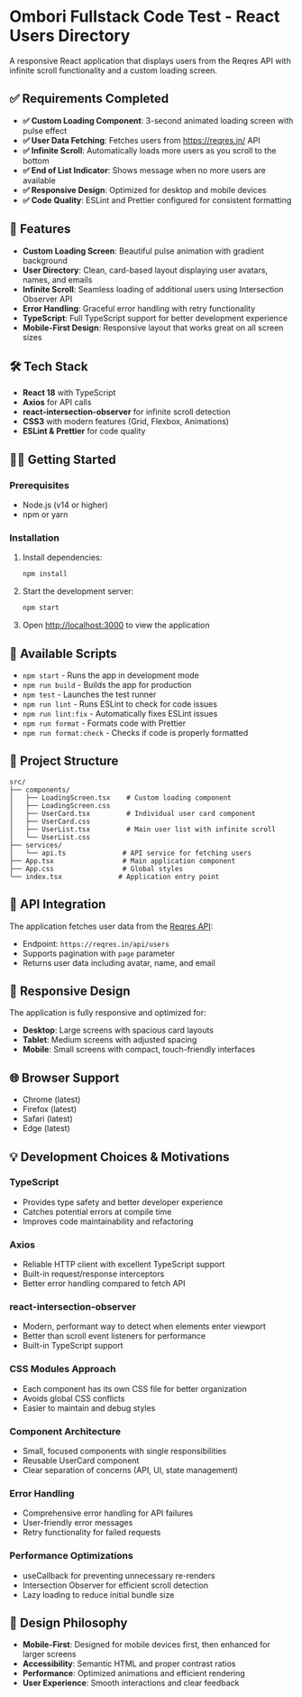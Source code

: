# Ombori Fullstack Code Test - React Users Directory

A responsive React application that displays users from the Reqres API with infinite scroll functionality and a custom loading screen.

## ✅ Requirements Completed

- **✅ Custom Loading Component**: 3-second animated loading screen with pulse effect
- **✅ User Data Fetching**: Fetches users from https://reqres.in/ API
- **✅ Infinite Scroll**: Automatically loads more users as you scroll to the bottom
- **✅ End of List Indicator**: Shows message when no more users are available
- **✅ Responsive Design**: Optimized for desktop and mobile devices
- **✅ Code Quality**: ESLint and Prettier configured for consistent formatting

## 🚀 Features

- **Custom Loading Screen**: Beautiful pulse animation with gradient background
- **User Directory**: Clean, card-based layout displaying user avatars, names, and emails
- **Infinite Scroll**: Seamless loading of additional users using Intersection Observer API
- **Error Handling**: Graceful error handling with retry functionality
- **TypeScript**: Full TypeScript support for better development experience
- **Mobile-First Design**: Responsive layout that works great on all screen sizes

## 🛠 Tech Stack

- **React 18** with TypeScript
- **Axios** for API calls
- **react-intersection-observer** for infinite scroll detection
- **CSS3** with modern features (Grid, Flexbox, Animations)
- **ESLint & Prettier** for code quality

## 🏃‍♂️ Getting Started

### Prerequisites

- Node.js (v14 or higher)
- npm or yarn

### Installation

1. Install dependencies:
   ```bash
   npm install
   ```

2. Start the development server:
   ```bash
   npm start
   ```

3. Open [http://localhost:3000](http://localhost:3000) to view the application

## 📜 Available Scripts

- `npm start` - Runs the app in development mode
- `npm run build` - Builds the app for production
- `npm test` - Launches the test runner
- `npm run lint` - Runs ESLint to check for code issues
- `npm run lint:fix` - Automatically fixes ESLint issues
- `npm run format` - Formats code with Prettier
- `npm run format:check` - Checks if code is properly formatted

## 📁 Project Structure

```
src/
├── components/
│   ├── LoadingScreen.tsx    # Custom loading component
│   ├── LoadingScreen.css
│   ├── UserCard.tsx         # Individual user card component
│   ├── UserCard.css
│   ├── UserList.tsx         # Main user list with infinite scroll
│   └── UserList.css
├── services/
│   └── api.ts              # API service for fetching users
├── App.tsx                 # Main application component
├── App.css                 # Global styles
└── index.tsx              # Application entry point
```

## 🔌 API Integration

The application fetches user data from the [Reqres API](https://reqres.in/):
- Endpoint: `https://reqres.in/api/users`
- Supports pagination with `page` parameter
- Returns user data including avatar, name, and email

## 📱 Responsive Design

The application is fully responsive and optimized for:
- **Desktop**: Large screens with spacious card layouts
- **Tablet**: Medium screens with adjusted spacing
- **Mobile**: Small screens with compact, touch-friendly interfaces

## 🌐 Browser Support

- Chrome (latest)
- Firefox (latest)
- Safari (latest)
- Edge (latest)

## 💡 Development Choices & Motivations

### **TypeScript**
- Provides type safety and better developer experience
- Catches potential errors at compile time
- Improves code maintainability and refactoring

### **Axios**
- Reliable HTTP client with excellent TypeScript support
- Built-in request/response interceptors
- Better error handling compared to fetch API

### **react-intersection-observer**
- Modern, performant way to detect when elements enter viewport
- Better than scroll event listeners for performance
- Built-in TypeScript support

### **CSS Modules Approach**
- Each component has its own CSS file for better organization
- Avoids global CSS conflicts
- Easier to maintain and debug styles

### **Component Architecture**
- Small, focused components with single responsibilities
- Reusable UserCard component
- Clear separation of concerns (API, UI, state management)

### **Error Handling**
- Comprehensive error handling for API failures
- User-friendly error messages
- Retry functionality for failed requests

### **Performance Optimizations**
- useCallback for preventing unnecessary re-renders
- Intersection Observer for efficient scroll detection
- Lazy loading to reduce initial bundle size

## 🎨 Design Philosophy

- **Mobile-First**: Designed for mobile devices first, then enhanced for larger screens
- **Accessibility**: Semantic HTML and proper contrast ratios
- **Performance**: Optimized animations and efficient rendering
- **User Experience**: Smooth interactions and clear feedback